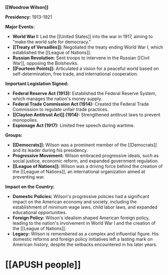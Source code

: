 **[[Woodrow Wilson]]**

**Presidency:** 1913-1921

**Major Events:**

* **World War I:** Led the [[United States]] into the war in 1917, aiming to "make the world safe for democracy."
* **[[Treaty of Versailles]]:** Negotiated the treaty ending World War I, which established the [[League of Nations]].
* **Russian Revolution:** Sent troops to intervene in the Russian [[Civil War]], opposing the Bolsheviks.
* **[[Fourteen Points]]:** Articulated a vision for a peaceful world based on self-determination, free trade, and international cooperation.

**Important Legislation Signed:**

* **Federal Reserve Act (1913):** Established the Federal Reserve System, which manages the nation's money supply.
* **Federal Trade Commission Act (1914):** Created the Federal Trade Commission to regulate unfair trade practices.
* **[[Clayton Antitrust Act]] (1914):** Strengthened antitrust laws to prevent monopolies.
* **Espionage Act (1917):** Limited free speech during wartime.

**Groups:**

* **[[Democrats]]:** Wilson was a prominent member of the [[Democrats]] and its leader during his presidency.
* **Progressive Movement:** Wilson embraced progressive ideals, such as social justice, economic reform, and expanded government regulation.
* **[[League of Nations]]:** Wilson was a driving force behind the creation of the [[League of Nations]], an international organization aimed at preventing war.

**Impact on the Country:**

* **Domestic Policies:** Wilson's progressive policies had a significant impact on the American economy and society, including the establishment of minimum wage laws, child labor laws, and expanded educational opportunities.
* **Foreign Policy:** Wilson's idealism shaped American foreign policy, leading to the nation's involvement in World War I and the creation of the [[League of Nations]].
* **Legacy:** Wilson is remembered as a complex and influential figure. His domestic reforms and foreign policy initiatives left a lasting mark on American history, despite the setbacks encountered in his later years.
# [[APUSH people]]